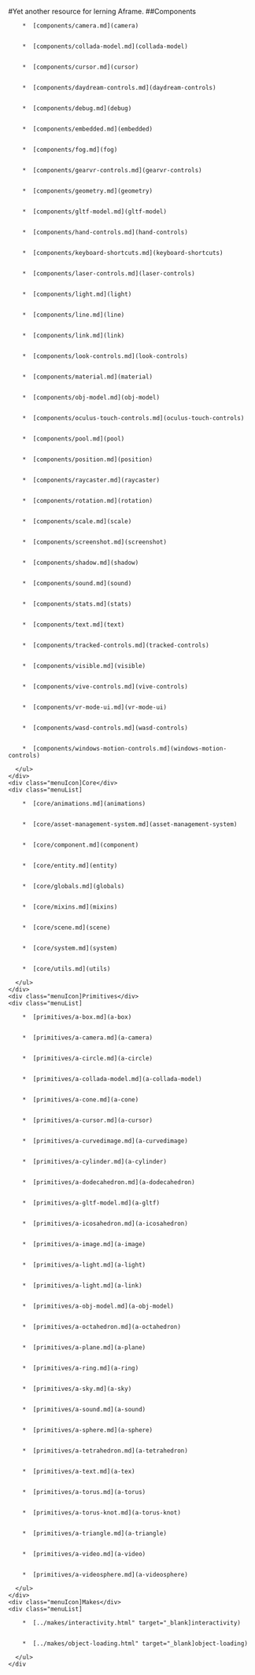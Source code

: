 #Yet another resource for lerning Aframe.
##Components
        
        *  [components/camera.md](camera)
        
        
        *  [components/collada-model.md](collada-model)
        
        
        *  [components/cursor.md](cursor)
        
        
        *  [components/daydream-controls.md](daydream-controls)
        
        
        *  [components/debug.md](debug)
        
        
        *  [components/embedded.md](embedded)
        
        
        *  [components/fog.md](fog)
        
        
        *  [components/gearvr-controls.md](gearvr-controls)
        
        
        *  [components/geometry.md](geometry)
        
        
        *  [components/gltf-model.md](gltf-model)
        
        
        *  [components/hand-controls.md](hand-controls)
        
        
        *  [components/keyboard-shortcuts.md](keyboard-shortcuts)
        
        
        *  [components/laser-controls.md](laser-controls)
        
        
        *  [components/light.md](light)
        
        
        *  [components/line.md](line)
        
        
        *  [components/link.md](link)
        
        
        *  [components/look-controls.md](look-controls)
        
        
        *  [components/material.md](material)
        
        
        *  [components/obj-model.md](obj-model)
        
        
        *  [components/oculus-touch-controls.md](oculus-touch-controls)
        
        
        *  [components/pool.md](pool)
        
        
        *  [components/position.md](position)
        
        
        *  [components/raycaster.md](raycaster)
        
        
        *  [components/rotation.md](rotation)
        
        
        *  [components/scale.md](scale)
        
        
        *  [components/screenshot.md](screenshot)
        
        
        *  [components/shadow.md](shadow)
        
        
        *  [components/sound.md](sound)
        
        
        *  [components/stats.md](stats)
        
        
        *  [components/text.md](text)
        
        
        *  [components/tracked-controls.md](tracked-controls)
        
        
        *  [components/visible.md](visible)
        
        
        *  [components/vive-controls.md](vive-controls)
        
        
        *  [components/vr-mode-ui.md](vr-mode-ui)
        
        
        *  [components/wasd-controls.md](wasd-controls)
        
        
        *  [components/windows-motion-controls.md](windows-motion-controls)
        
      </ul>
    </div>
    <div class="menuIcon]Core</div>
    <div class="menuList]
        
        *  [core/animations.md](animations)
        
        
        *  [core/asset-management-system.md](asset-management-system)
        
        
        *  [core/component.md](component)
        
        
        *  [core/entity.md](entity)
        
        
        *  [core/globals.md](globals)
        
        
        *  [core/mixins.md](mixins)
        
        
        *  [core/scene.md](scene)
        
        
        *  [core/system.md](system)
        
        
        *  [core/utils.md](utils)
        
      </ul>
    </div>
    <div class="menuIcon]Primitives</div>
    <div class="menuList]
        
        *  [primitives/a-box.md](a-box)
        
        
        *  [primitives/a-camera.md](a-camera)
        
        
        *  [primitives/a-circle.md](a-circle)
        
        
        *  [primitives/a-collada-model.md](a-collada-model)
        
        
        *  [primitives/a-cone.md](a-cone)
        
        
        *  [primitives/a-cursor.md](a-cursor)
        
        
        *  [primitives/a-curvedimage.md](a-curvedimage)
        
        
        *  [primitives/a-cylinder.md](a-cylinder)
        
        
        *  [primitives/a-dodecahedron.md](a-dodecahedron)
        
        
        *  [primitives/a-gltf-model.md](a-gltf)
        
        
        *  [primitives/a-icosahedron.md](a-icosahedron)
        
        
        *  [primitives/a-image.md](a-image)
        
        
        *  [primitives/a-light.md](a-light)
        
        
        *  [primitives/a-light.md](a-link)
        
        
        *  [primitives/a-obj-model.md](a-obj-model)
        
        
        *  [primitives/a-octahedron.md](a-octahedron)
        
        
        *  [primitives/a-plane.md](a-plane)
        
        
        *  [primitives/a-ring.md](a-ring)
        
        
        *  [primitives/a-sky.md](a-sky)
        
        
        *  [primitives/a-sound.md](a-sound)
        
        
        *  [primitives/a-sphere.md](a-sphere)
        
        
        *  [primitives/a-tetrahedron.md](a-tetrahedron)
        
        
        *  [primitives/a-text.md](a-tex)
        
        
        *  [primitives/a-torus.md](a-torus)
        
        
        *  [primitives/a-torus-knot.md](a-torus-knot)
        
        
        *  [primitives/a-triangle.md](a-triangle)
        
        
        *  [primitives/a-video.md](a-video)
        
        
        *  [primitives/a-videosphere.md](a-videosphere)
        
      </ul>
    </div>
    <div class="menuIcon]Makes</div>
    <div class="menuList]
        
        *  [../makes/interactivity.html" target="_blank]interactivity)
        
        
        *  [../makes/object-loading.html" target="_blank]object-loading)
        
      </ul>
    </div